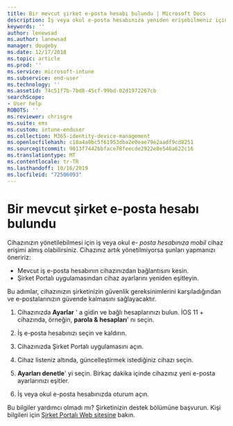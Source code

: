 ```yaml
---
title: Bir mevcut şirket e-posta hesabı bulundu | Microsoft Docs
description: İş veya okul e-posta hesabınıza yeniden erişebilmeniz için cihazınıza güncelleştirme uygulama yöntemleri anlatılmaktadır.
keywords: ''
author: lenewsad
ms.author: lanewsad
manager: dougeby
ms.date: 12/17/2018
ms.topic: article
ms.prod: ''
ms.service: microsoft-intune
ms.subservice: end-user
ms.technology: ''
ms.assetid: 74c51f7b-7bd8-45cf-99bd-02d1972267cb
searchScope:
- User help
ROBOTS: ''
ms.reviewer: chrisgre
ms.suite: ems
ms.custom: intune-enduser
ms.collection: M365-identity-device-management
ms.openlocfilehash: c18a4a0bc5f61953dba2e0eae79e2aadf9cd8251
ms.sourcegitcommit: 9013f7442bbface78feecde2922e8e546a622c16
ms.translationtype: MT
ms.contentlocale: tr-TR
ms.lasthandoff: 10/16/2019
ms.locfileid: "72506093"
---
```

# <a name="an-existing-company-email-account-was-found"></a>Bir mevcut şirket e-posta hesabı bulundu

Cihazınızın yönetilebilmesi için iş veya okul e- *posta hesabınıza mobil* cihaz erişimi almış olabilirsiniz. Cihazınız artık yönetilmiyorsa şunları yapmanızı öneririz:

* Mevcut iş e-posta hesabının cihazınızdan bağlantısını kesin.
* Şirket Portalı uygulamasından cihaz ayarlarını yeniden eşitleyin.  

Bu adımlar, cihazınızın şirketinizin güvenlik gereksinimlerini karşıladığından ve e-postalarınızın güvende kalmasını sağlayacaktır.

1. Cihazınızda **Ayarlar** ' a gidin ve bağlı hesaplarınızı bulun. İOS 11 + cihazında, örneğin, **parola & hesapları**' nı seçin.
 
2. İş e-posta hesabınızı seçin ve kaldırın.

3. Cihazınızda Şirket Portalı uygulamasını açın.  

4. Cihaz listeniz altında, güncelleştirmek istediğiniz cihazı seçin.

5. **Ayarları denetle**' yi seçin. Birkaç dakika içinde cihazınız yeni e-posta ayarlarınızı eşitler.

6. İş veya okul e-posta hesabınızda oturum açın.

Bu bilgiler yardımcı olmadı mı? Şirketinizin destek bölümüne başvurun. Kişi bilgileri için [Şirket Portalı Web sitesine](https://go.microsoft.com/fwlink/?linkid=2010980) bakın.

